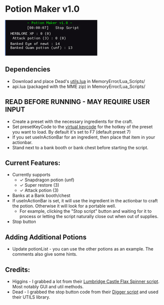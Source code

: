 # Potion Maker v1.0
<link href="/CSS/Scripts/style.css" rel="stylesheet"/>

![GUI](images/gui_ss.png "GUI")

## Dependencies
- Download and place Dead's [utils.lua](https://me.deadcod.es/dead-utils) in  MemoryError/Lua_Scripts/
- api.lua (packaged with the MME zip) in MemoryError/Lua_Scripts/

## READ BEFORE RUNNING - MAY REQUIRE USER INPUT
- Create a preset with the necessary ingredients for the craft.
- Set presetKeyCode to the [virtual keycode](https://learn.microsoft.com/en-us/windows/win32/inputdev/virtual-key-codes) for the hotkey of the preset you want to load. By default it's set to F7 (default preset 7)
- If you set useInActionBar for an ingredient, then place that item in your actionbar.
- Stand next to a bank booth or bank chest before starting the script. 

## Current Features:
- Currently supports
  - &check; Snapdragon potion (unf)
  - &check; Super restore (3)
  - &check; Attack potion (3)
-  Banks at a Bank booth/chest
- If useInActionBar is set, it will use the ingredient in the actionbar to craft the potion. Otherwise it will look for a portable well.
  - For example, clicking the "Stop script" button and waiting for it to process  or letting the script naturally close out when out of supplies.
- Stop button

## Adding Additional Potions
- Update potionList - you can use the other potions as an example. The comments also give some hints.

## Credits:
- Higgins - I grabbed a lot from their [Lumbridge Castle Flax Spinner script](https://github.com/higgins-dotcom/lua-scripts/blob/main/LumbridgeFlaxSpinner.lua). Most notably GUI and util methods.
- Dead - I grabbed the stop button code from their [Digger script](https://me.deadcod.es/dead-digger) and used their UTILS library.  